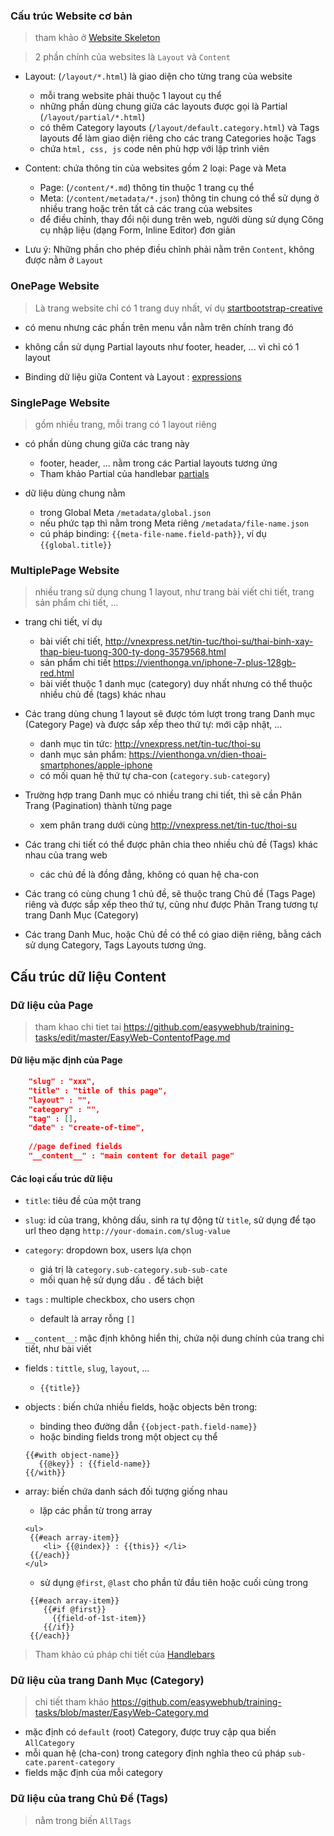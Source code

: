 
### Cấu trúc Website cơ bản
> tham khảo ở [Website Skeleton](https://github.com/easywebhub/easymarket/blob/master/README.md)

> 2 phần chính của websites là `Layout` và `Content`

- Layout: (`/layout/*.html`) là giao diện cho từng trang của website
   - mỗi trang website phải thuộc 1 layout cụ thể
   - những phần dùng chung giữa các layouts được gọi là Partial (`/layout/partial/*.html`)
   - có thêm Category layouts (`/layout/default.category.html`) và Tags layouts để làm giao diện riêng cho các trang Categories hoặc Tags
   - chứa `html, css, js` code nên phù hợp với lập trình viên

- Content: chứa thông tin của websites gồm 2 loại: Page và Meta
   - Page: (`/content/*.md`) thông tin thuộc 1 trang cụ thể
   - Meta: (`/content/metadata/*.json`) thông tin chung có thể sử dụng ở nhiều trang hoặc trên tất cả các trang của websites
   - để điều chỉnh, thay đổi nội dung trên web, người dùng sử dụng Công cụ nhập liệu (dạng Form, Inline Editor) đơn giản

- Lưu ý: Những phần cho phép điều chỉnh phải nằm trên `Content`, không được nằm ở `Layout` 


### OnePage Website
> Là trang website chỉ có 1 trang duy nhất, ví dụ [startbootstrap-creative](https://blackrockdigital.github.io/startbootstrap-creative/) 

- có menu nhưng các phần trên menu vẫn nằm trên chính trang đó
- không cần sử dụng Partial layouts như footer, header, ... vì chỉ có 1 layout

- Binding dữ liệu giữa Content và Layout : [expressions](http://handlebarsjs.com/expressions.html)

### SinglePage Website 
> gồm nhiều trang, mỗi trang có 1 layout riêng

- có phần  dùng chung giữa các trang này
   - footer, header, ... nằm trong các Partial layouts tương ứng
   - Tham khảo Partial của handlebar [partials](http://handlebarsjs.com/partials.html)
   

- dữ liệu dùng chung nằm 
   - trong Global Meta `/metadata/global.json` 
   - nếu phức tạp thì nằm trong Meta riêng `/metadata/file-name.json`
   - cú pháp binding:  `{{meta-file-name.field-path}}`, ví dụ `{{global.title}}` 

### MultiplePage Website
> nhiều trang sử dụng chung 1 layout, như trang bài viết chi tiết, trang sản phẩm chi tiết, ...

- trang chi tiết, ví dụ
   - bài viết chi tiết, http://vnexpress.net/tin-tuc/thoi-su/thai-binh-xay-thap-bieu-tuong-300-ty-dong-3579568.html
   - sản phẩm chi tiết https://vienthonga.vn/iphone-7-plus-128gb-red.html
   - bài viết  thuộc 1 danh mục (category) duy nhất  nhưng có thể thuộc nhiều chủ đề (tags) khác nhau
- Các trang dùng chung 1 layout sẽ được tóm lượt trong trang Danh mục (Category Page) và được sắp xếp theo thứ tự: mới cập nhật, ...
   - danh mục tin tức: http://vnexpress.net/tin-tuc/thoi-su
   - danh mục sản phẩm: https://vienthonga.vn/dien-thoai-smartphones/apple-iphone
   - có mối quan hệ thứ tự cha-con (`category.sub-category`)
   
- Trường hợp trang Danh mục có nhiều trang chi tiết, thì sẽ cần Phân Trang (Pagination) thành từng page 
   - xem phân trang dưới cùng http://vnexpress.net/tin-tuc/thoi-su
   
- Các trang chi tiết có thể được phân chia theo nhiều chủ đề (Tags) khác nhau của trang web
   - các chủ đề là đồng đẳng, không có quan hệ cha-con
    
- Các trang có cùng chung 1 chủ đề, sẽ thuộc trang Chủ đề (Tags Page) riêng và được sắp xếp theo thứ tự, cũng như được Phân Trang tương tự trang Danh Mục (Category)

- Các trang Danh Muc, hoặc Chủ đề có thể có giao diện riêng, bằng cách sử dụng Category, Tags Layouts tương ứng.

## Cấu trúc dữ liệu Content

### Dữ liệu của Page
> tham khao chi tiet tai https://github.com/easywebhub/training-tasks/edit/master/EasyWeb-ContentofPage.md

#### Dữ liệu mặc định của Page
```json 
    "slug" : "xxx",   
    "title" : "title of this page",
    "layout" : "",   
    "category" : "",  
    "tag" : [],   
    "date" : "create-of-time",    
    
    //page defined fields
    "__content__" : "main content for detail page"
```

#### Các loại cấu trúc dữ liệu
- `title`: tiêu đề của một trang 
- `slug`: id của trang, không dấu, sinh ra tự động từ `title`, sử dụng để tạo url theo dạng  `http://your-domain.com/slug-value`
- `category`:  dropdown box, users lựa chọn
   - giá trị là  `category.sub-category.sub-sub-cate`
   - mối quan hệ sử dụng dấu `.` để tách biệt
- `tags` :  multiple checkbox, cho users chọn
   - default là array rỗng `[]`
- `__content__`: mặc định không hiển thị, chứa nội dung chính của trang chi tiết, như bài viết 
- fields :  `tittle`, `slug`, `layout`, ...
   - `{{title}}`
   
- objects : biến chứa nhiều fields, hoặc objects bên trong:  

   - binding theo đường dẫn  `{{object-path.field-name}}`
   - hoặc binding fields trong một object cụ thể 
   ``` 
   {{#with object-name}}
      {{@key}} : {{field-name}}
   {{/with}}
   ```
- array: biến chứa danh sách đối tượng giống nhau
   - lặp các phần từ trong array
   ```
   <ul>
    {{#each array-item}}
       <li> {{@index}} : {{this}} </li>
    {{/each}}
   </ul>
   ``` 
   - sử dụng `@first`, `@last` cho phần tử đầu tiên hoặc cuối cùng trong 
   ```
    {{#each array-item}}
       {{#if @first}}
         {{field-of-1st-item}}
       {{/if}}
    {{/each}}
    ``` 
> Tham khảo cú pháp chi tiết của [Handlebars](http://handlebarsjs.com/builtin_helpers.html)
  
### Dữ liệu của trang Danh Mục (Category)

> chi tiết tham khảo https://github.com/easywebhub/training-tasks/blob/master/EasyWeb-Category.md

- mặc định có `default` (root) Category, được truy cập qua biến `AllCategory` 
- mỗi quan hệ (cha-con) trong category định nghĩa theo cú pháp `sub-cate.parent-category` 
- fields mặc định của mỗi category


### Dữ liệu của trang Chủ Đề (Tags)
> nằm trong biến `AllTags`
